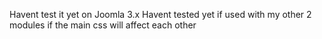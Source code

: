 Havent test it yet on Joomla 3.x
Havent tested yet if used with my other 2 modules if the main css will affect each other